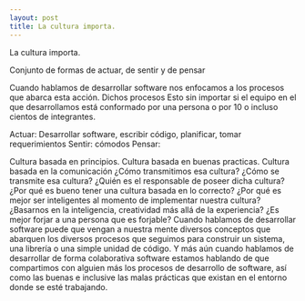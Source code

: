 ```yaml
---
layout: post
title: La cultura importa.
---
```


La cultura importa.

Conjunto de formas de actuar, de sentir y de pensar

Cuando hablamos de desarrollar software nos enfocamos a los procesos que abarca esta acción. Dichos procesos Esto sin importar si el equipo en el que desarrollamos está conformado por una persona o por 10 o incluso cientos de integrantes.

Actuar: Desarrollar software, escribir código, planificar, tomar requerimientos
Sentir: cómodos
Pensar: 

Cultura basada en principios.
Cultura basada en buenas practicas.
Cultura basada en la comunicación
¿Cómo transmitimos esa cultura?
¿Cómo se transmite esa cultura?
¿Quién es el responsable de poseer dicha cultura?
¿Por qué es bueno tener una cultura basada en lo correcto?
¿Por qué es mejor ser inteligentes al momento de implementar nuestra cultura?
¿Basarnos en la inteligencia, creatividad más allá de la experiencia?
¿Es mejor forjar a una persona que es forjable?
Cuando hablamos de desarrollar software puede que vengan a nuestra mente diversos conceptos que abarquen los diversos procesos
que seguimos para construir un sistema, una librería o una simple unidad de código.  Y más aún cuando hablamos de desarrollar 
de forma colaborativa software estamos hablando de que compartimos con alguien más los procesos de desarrollo de software, así 
como las buenas e inclusive las malas prácticas que existan en el entorno donde se esté trabajando. 


